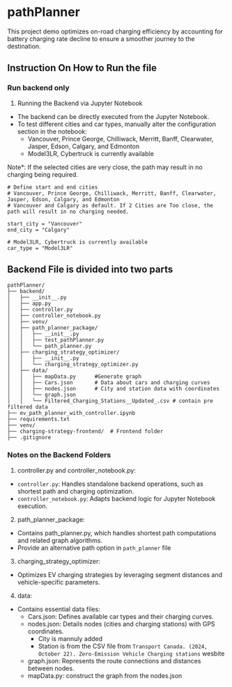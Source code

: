# pathPlanner
This project demo optimizes on-road charging efficiency by accounting for battery charging rate decline to ensure a smoother journey to the destination.

## Instruction On How to Run the file

### Run backend only
1. Running the Backend via Jupyter Notebook
- The backend can be directly executed from the Jupyter Notebook.
- To test different cities and car types, manually alter the configuration section in the notebook:
    - Vancouver, Prince George, Chilliwack, Merritt, Banff, Clearwater, Jasper, Edson, Calgary, and Edmonton
    - Model3LR, Cybertruck is currently available

Note*: If the selected cities are very close, the path may result in no charging being required.


```
# Define start and end cities
# Vancouver, Prince George, Chilliwack, Merritt, Banff, Clearwater, Jasper, Edson, Calgary, and Edmonton
# Vancouver and Calgary as default. If 2 Cities are Too close, the path will result in no charging needed.

start_city = "Vancouver"
end_city = "Calgary"

# Model3LR, Cybertruck is currently available
car_type = "Model3LR"
```



## Backend File is divided into two parts 
```
pathPlanner/
├── backend/
│   ├── __init__.py
│   ├── app.py  
│   ├── controller.py  
│   ├── controller_notebook.py 
│   ├── venv/
│   ├── path_planner_package/
│   │   ├── __init__.py
│   │   ├── test_pathPlanner.py
│   │   └── path_planner.py  
│   ├── charging_strategy_optimizer/
│   │   ├── __init__.py
│   │   └── charging_strategy_optimizer.py 
│   ├── data/
│   │   ├── mapData.py      #Generate graph         
│   │   ├── Cars.json       # Data about cars and charging curves  
│   │   ├── nodes.json      # City and station data with coordinates           
│   │   └── graph.json             
│   │   └── Filtered_Charging_Stations__Updated_.csv # contain pre filtered data
├── ev_path_planner_with_controller.ipynb   
├── requirements.txt                        
├── venv/                                     
├── charging-strategy-frontend/  # Frontend folder 
├── .gitignore        
```

### Notes on the Backend Folders
1. controller.py and controller_notebook.py:
- `controller.py`: Handles standalone backend operations, such as shortest path and charging optimization.
- `controller_notebook.py`: Adapts backend logic for Jupyter Notebook execution.


2. path_planner_package:
- Contains path_planner.py, which handles shortest path computations and related graph algorithms.
- Provide an alternative path option in `path_planner` file

3. charging_strategy_optimizer:
- Optimizes EV charging strategies by leveraging segment distances and vehicle-specific parameters.

4. data:
- Contains essential data files:
    - Cars.json: Defines available car types and their charging curves.
    - nodes.json: Details nodes (cities and charging stations) with GPS coordinates.
        - City is mannuly added
        - Station is from the CSV file from `Transport Canada. (2024, October 22). Zero-Emission Vehicle Charging stations` wesbite
    - graph.json: Represents the route connections and distances between nodes.
    - mapData.py: construct the graph from the nodes.json
